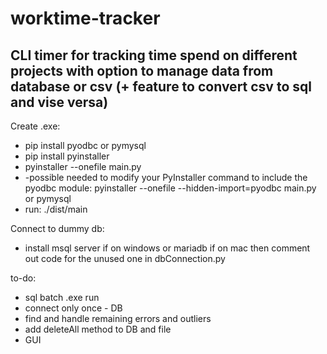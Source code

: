 # worktime-tracker

## CLI timer for tracking time spend on different projects with option to manage data from database or csv (+ feature to convert csv to sql and vise versa)

Create .exe:
 - pip install pyodbc or pymysql
 - pip install pyinstaller
 - pyinstaller --onefile main.py
 - -possible needed to modify your PyInstaller command to include the pyodbc module: pyinstaller --onefile --hidden-import=pyodbc main.py  or pymysql
 - run: ./dist/main

Connect to dummy db:
 - install msql server if on windows or mariadb if on mac then comment out code for the unused one in dbConnection.py

to-do:
- sql batch .exe run
- connect only once - DB
- find and handle remaining errors and outliers
- add deleteAll method to DB and file
- GUI
